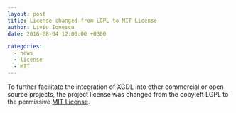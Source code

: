 ```yaml
---
layout: post
title: License changed from LGPL to MIT License
author: Liviu Ionescu
date: 2016-08-04 12:00:00 +0300

categories:
  - news
  - license
  - MIT
---
```


To further facilitate the integration of XCDL into other commercial or open source projects, the project license was changed from the copyleft LGPL to the permissive [MIT License](https://opensource.org/licenses/MIT).

